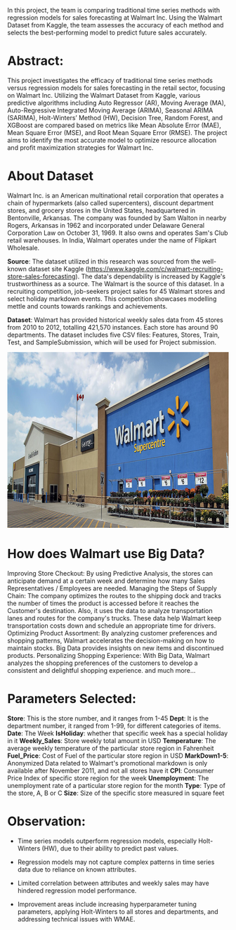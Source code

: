 In this project, the team is comparing traditional time series methods with regression models for sales forecasting at Walmart Inc. Using the Walmart Dataset from Kaggle, the team assesses the accuracy of each method and selects the best-performing model to predict future sales accurately.

# Abstract:
This project investigates the efficacy of traditional time series methods versus regression models for sales forecasting in the retail sector, focusing on Walmart Inc. Utilizing the Walmart Dataset from Kaggle, various predictive algorithms including Auto Regressor (AR), Moving Average (MA), Auto-Regressive Integrated Moving Average (ARIMA), Seasonal ARIMA (SARIMA), Holt-Winters’ Method (HW), Decision Tree, Random Forest, and XGBoost are compared based on metrics like Mean Absolute Error (MAE), Mean Square Error (MSE), and Root Mean Square Error (RMSE). The project aims to identify the most accurate model to optimize resource allocation and profit maximization strategies for Walmart Inc.

# About Dataset
Walmart Inc. is an American multinational retail corporation that operates a chain of hypermarkets (also called supercenters), discount department stores, and grocery stores in the United States, headquartered in Bentonville, Arkansas. The company was founded by Sam Walton in nearby Rogers, Arkansas in 1962 and incorporated under Delaware General Corporation Law on October 31, 1969. It also owns and operates Sam's Club retail warehouses. In India, Walmart operates under the name of Flipkart Wholesale.

**Source**: The dataset utilized in this research was sourced from the well-known dataset site Kaggle (https://www.kaggle.com/c/walmart-recruiting-store-sales-forecasting). The data's dependability is increased by Kaggle's trustworthiness as a source. The Walmart is the source of this dataset. In a recruiting competition, job-seekers project sales for 45 Walmart stores and select holiday markdown events. This competition showcases modelling mettle and counts towards rankings and achievements.

**Dataset**: Walmart has provided historical weekly sales data from 45 stores from 2010 to 2012, totalling 421,570 instances. Each store has around 90 departments. The dataset includes five CSV files: Features, Stores, Train, Test, and SampleSubmission, which will be used for Project submission.

<img src="https://github.com/kandelsatish/Walmart_Sales_Prediction/blob/main/static/images/hello_walmart.jpg" alt="alt text" width="1900" height="400">

# How does Walmart use Big Data?
Improving Store Checkout: By using Predictive Analysis, the stores can anticipate demand at a certain week and determine how many Sales Representatives / Employees are needed. Managing the Steps of Supply Chain: The company optimizes the routes to the shipping dock and tracks the number of times the product is accessed before it reaches the Customer's destination. Also, it uses the data to analyze transportation lanes and routes for the company's trucks. These data help Walmart keep transportation costs down and schedule an appropriate time for drivers. Optimizing Product Assortment: By analyzing customer preferences and shopping patterns, Walmart accelerates the decision-making on how to maintain stocks. Big Data provides insights on new items and discontinued products. Personalizing Shopping Experience: With Big Data, Walmart analyzes the shopping preferences of the customers to develop a consistent and delightful shopping experience. and much more…

# Parameters Selected:

**Store**: This is the store number, and it ranges from 1-45
**Dept**: It is the department number, it ranged from 1-99, for different categories of items.
**Date**: The Week
**IsHoliday**: whether that specific week has a special holiday in it
**Weekly_Sales**: Store weekly total amount in USD
**Temperature**: The average weekly temperature of the particular store region in Fahrenheit
**Fuel_Price**: Cost of Fuel of the particular store region in USD
**MarkDown1-5**: Anonymized Data related to Walmart's promotional markdown is only available after November 2011, and not all stores have it
**CPI**: Consumer Price Index of specific store region for the week
**Unemployment**: The unemployment rate of a particular store region for the month
**Type**: Type of the store, A, B or C
**Size**: Size of the specific store measured in square feet
# 

# Observation:
- Time series models outperform regression models, especially Holt-Winters (HW), due to their ability to predict past values.
  
- Regression models may not capture complex patterns in time series data due to reliance on known attributes.
  
- Limited correlation between attributes and weekly sales may have hindered regression model performance.
  
- Improvement areas include increasing hyperparameter tuning parameters, applying Holt-Winters to all stores and departments, and addressing technical issues with WMAE.



